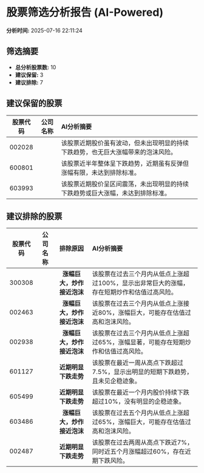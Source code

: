 # 股票筛选分析报告 (AI-Powered)

**分析时间:** 2025-07-16 22:11:24

## 筛选摘要

- **总分析股票数:** 10
- **建议保留:** 3
- **建议排除:** 7

## 建议保留的股票

| 股票代码 | 公司名称 | AI分析摘要 |
|:---:|:---:|:---|
| 002028 |  | 该股票近期股价虽有波动，但未出现明显的持续下跌趋势，也无巨大涨幅带来的泡沫风险。 |
| 600801 |  | 该股票近半年整体呈下跌趋势，近期虽有反弹但涨幅有限，未达到排除标准。 |
| 603993 |  | 该股票近期股价呈区间震荡，未出现明显的持续下跌趋势或巨大涨幅，未达到排除标准。 |

## 建议排除的股票

| 股票代码 | 公司名称 | 排除原因 | AI分析摘要 |
|:---:|:---:|:---:|:---|
| 300308 |  | **涨幅巨大，炒作接近泡沫** | 该股票在过去三个月内从低点上涨超过100%，显示出非常巨大的涨幅，存在短期炒作和估值过高风险。 |
| 002463 |  | **涨幅巨大，炒作接近泡沫** | 该股票在过去三个月内从低点上涨接近80%，涨幅巨大，可能存在估值过高和泡沫风险。 |
| 002938 |  | **涨幅巨大，炒作接近泡沫** | 该股票在过去三个月内从低点上涨超过65%，涨幅显著，可能存在短期炒作和估值过高风险。 |
| 601127 |  | **近期明显下跌走势** | 该股票在最近一周从高点下跌超过7.5%，显示出明显的短期下跌趋势，且未见企稳迹象。 |
| 605499 |  | **近期明显下跌走势** | 该股票在最近一个月内股价持续下跌超过10%，没有明显的企稳迹象。 |
| 603486 |  | **涨幅巨大，炒作接近泡沫** | 该股票在过去五个月内从低点上涨超过65%，涨幅巨大，可能存在估值过高和泡沫风险。 |
| 002487 |  | **近期明显下跌走势** | 该股票在过去两周从高点下跌近7%，同时近五个月涨幅超过60%，存在近期下跌风险。 |
